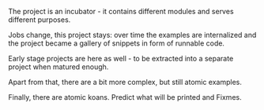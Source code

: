 
The project is an incubator - it contains different modules and serves different purposes.

Jobs change, this project stays: over time the examples are internalized and the project became a gallery of snippets in form of runnable code.

Early stage projects are here as well - to be extracted into a separate project when matured enough.

Apart from that, there are a bit more complex, but still atomic examples.

Finally, there are atomic koans. Predict what will be printed and Fixmes.